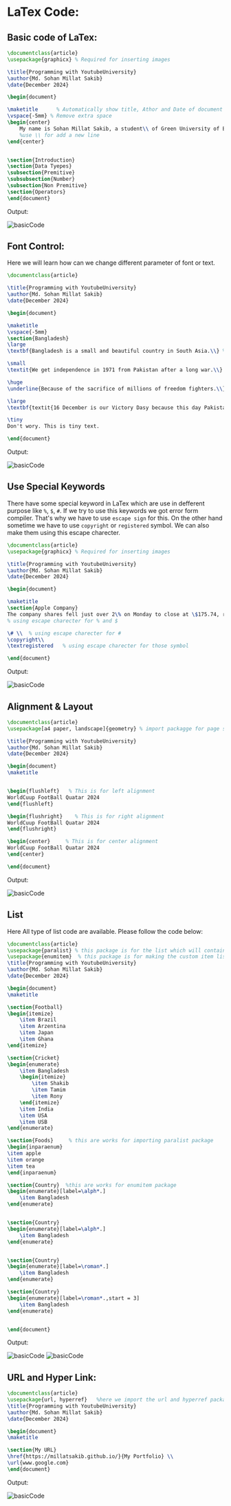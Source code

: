 # LaTex Code:

## Basic code of LaTex:

```tex
\documentclass{article}
\usepackage{graphicx} % Required for inserting images

\title{Programming with YoutubeUniversity}
\author{Md. Sohan Millat Sakib}
\date{December 2024}

\begin{document}

\maketitle      % Automatically show title, Athor and Date of document for this command
\vspace{-5mm} % Remove extra space
\begin{center}
    My name is Sohan Millat Sakib, a student\\ of Green University of Bangladesh
    %use \\ for add a new line
\end{center}


\section{Introduction}
\section{Data Tyepes}
\subsection{Premitive}
\subsubsection{Number}
\subsection{Non Premitive}
\section{Operators}
\end{document}


```

Output:

![basicCode](./src/baiscCode.png)

## Font Control:

Here we will learn how can we change different parameter of font or text.

```tex
\documentclass{article}

\title{Programming with YoutubeUniversity}
\author{Md. Sohan Millat Sakib}
\date{December 2024}

\begin{document}

\maketitle
\vspace{-5mm}
\section{Bangladesh}
\large
\textbf{Bangladesh is a small and beautiful country in South Asia.\\} %this is for make bold font

\small
\textit{We get independence in 1971 from Pakistan after a long war.\\}  %this is for make italic font

\huge
\underline{Because of the sacrifice of millions of freedom fighters.\\}

\large
\textbf{textit{16 December is our Victory Dasy because this day Pakistani army surrenderd}}

\tiny
Don't wory. This is tiny text.

\end{document}

```

Output:

![basicCode](./src/fontControl.png)

## Use Special Keywords

There have some special keyword in LaTex which are use in defferent purpose like `%`, `$`, `#`. If we try to use this keywords we got error form compiler. That's why we have to use `escape sign` for this. On the other hand sometime we have to use `copyright` or `registered` symbol. We can also make them using this escape charecter.

```tex
\documentclass{article}
\usepackage{graphicx} % Required for inserting images

\title{Programming with YoutubeUniversity}
\author{Md. Sohan Millat Sakib}
\date{December 2024}

\begin{document}

\maketitle
\section{Apple Company}
The company shares fell just over 2\% on Monday to close at \$175.74, reversing earlier gains that saw them aproach the \$182.86 price needed to record a \$3 trillion market value.
% using escape charecter for % and $

\# \\  % using escape charecter for #
\copyright\\
\textregistered   % using escape charecter for those symbol

\end{document}

```

Output:

![basicCode](./src/escapeCharecter.png)

## Alignment & Layout

```tex
\documentclass{article}
\usepackage[a4 paper, landscape]{geometry} % import packagge for page setup

\title{Programming with YoutubeUniversity}
\author{Md. Sohan Millat Sakib}
\date{December 2024}

\begin{document}
\maketitle


\begin{flushleft}   % This is for left alignment
WorldCuup FootBall Quatar 2024
\end{flushleft}

\begin{flushright}    % This is for right alignment
WorldCuup FootBall Quatar 2024
\end{flushright}

\begin{center}     % This is for center alignment
WorldCuup FootBall Quatar 2024
\end{center}

\end{document}
```

Output:

![basicCode](./src/alignmentAndLayout.png)

## List

Here All type of list code are available. Please follow the code below:

```tex
\documentclass{article}
\usepackage{paralist} % this package is for the list which will contain side by side
\usepackage{enumitem}  % this package is for making the custom item list
\title{Programming with YoutubeUniversity}
\author{Md. Sohan Millat Sakib}
\date{December 2024}

\begin{document}
\maketitle

\section{Football}
\begin{itemize}
    \item Brazil
    \item Arzentina
    \item Japan
    \item Ghana
\end{itemize}

\section{Cricket}
\begin{enumerate}
    \item Bangladesh
    \begin{itemize}
        \item Shakib
        \item Tamim
        \item Rony
    \end{itemize}
    \item India
    \item USA
    \item USB
\end{enumerate}

\section{Foods}     % this are works for importing paralist package
\begin{inparaenum}
\item apple
\item orange
\item tea
\end{inparaenum}

\section{Country}  %this are works for enumitem package
\begin{enumerate}[label=\alph*.]
    \item Bangladesh
\end{enumerate}


\section{Country}
\begin{enumerate}[label=\alph*.]
    \item Bangladesh
\end{enumerate}


\section{Country}
\begin{enumerate}[label=\roman*.]
    \item Bangladesh
\end{enumerate}

\section{Country}
\begin{enumerate}[label=\roman*.,start = 3]
    \item Bangladesh
\end{enumerate}


\end{document}

```

Output:

![basicCode](./src/item1.png)
![basicCode](./src/item2.png)

## URL and Hyper Link:

```tex
\documentclass{article}
\usepackage{url, hyperref}   %here we import the url and hyperref package
\title{Programming with YoutubeUniversity}
\author{Md. Sohan Millat Sakib}
\date{December 2024}

\begin{document}
\maketitle

\section{My URL}
\href{https://millatsakib.github.io/}{My Portfolio} \\
\url{www.google.com}
\end{document}
```

Output:

![basicCode](./src/Hyperlink&URL.png)
